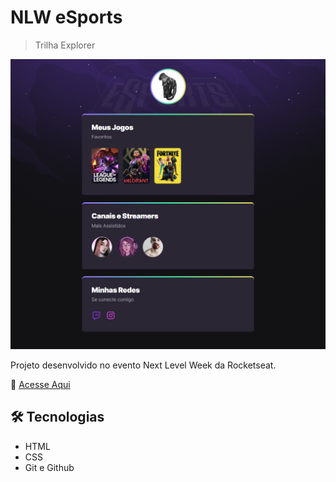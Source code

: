 # NLW eSports 
>Trilha Explorer

![preview](./.github/preview.png)

Projeto desenvolvido no evento Next Level Week da Rocketseat.

🔗 [Acesse Aqui](https://gabsiq.github.io/NLWESPORTS/)

## 🛠 Tecnologias
- HTML
- CSS
- Git e Github